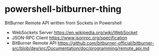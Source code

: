 # powershell-bitburner-thing
BitBurner Remote API written from Sockets in Powershell
- WebSockets Server https://en.wikipedia.org/wiki/WebSocket
- JSON-RPC Client https://www.jsonrpc.org/specification
- BitBurner Remote API https://github.com/bitburner-official/bitburner-src/blob/dev/src/Documentation/doc/programming/remote_api.md
